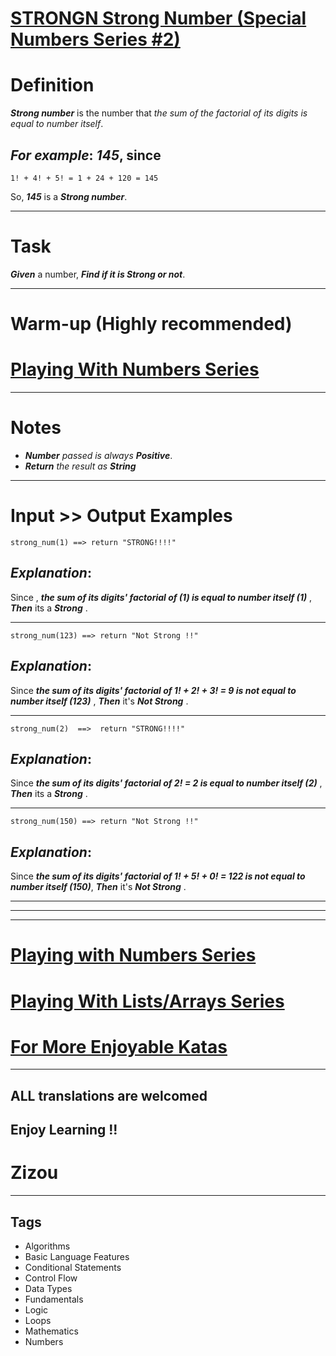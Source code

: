 # [STRONGN Strong Number (Special Numbers Series #2) ](https://www.codewars.com/kata/5a4d303f880385399b000001)

# Definition

**_Strong number_** is the number that _the sum of the factorial of its digits is equal to number itself_.

## **_For example_**: **_145_**, since

```
1! + 4! + 5! = 1 + 24 + 120 = 145
```

So, **_145_** is a **_Strong number_**.

---

# Task

**_Given_** a number, **_Find if it is Strong or not_**.

---

# Warm-up (Highly recommended)

# [Playing With Numbers Series](https://www.codewars.com/collections/playing-with-numbers)

---

# Notes

- **_Number_** _passed is always_ **_Positive_**.
- **_Return_** _the result as_ **_String_**

---

# Input >> Output Examples

```
strong_num(1) ==> return "STRONG!!!!"
```

## **_Explanation_**:

Since , **_the sum of its digits' factorial of (1) is equal to number itself (1)_** , **_Then_** its a **_Strong_** .

---

```
strong_num(123) ==> return "Not Strong !!"
```

## **_Explanation_**:

Since **_the sum of its digits' factorial of 1! + 2! + 3! = 9 is not equal to number itself (123)_** , **_Then_** it's **_Not Strong_** .

---

```
strong_num(2)  ==>  return "STRONG!!!!"
```

## **_Explanation_**:

Since **_the sum of its digits' factorial of 2! = 2 is equal to number itself (2)_** , **_Then_** its a **_Strong_** .

---

```
strong_num(150) ==> return "Not Strong !!"
```

## **_Explanation_**:

Since **_the sum of its digits' factorial of 1! + 5! + 0! = 122 is not equal to number itself (150)_**, **_Then_** it's **_Not Strong_** .

---

---

---

# [Playing with Numbers Series](https://www.codewars.com/collections/playing-with-numbers)

# [Playing With Lists/Arrays Series](https://www.codewars.com/collections/playing-with-lists-slash-arrays)

# [For More Enjoyable Katas](http://www.codewars.com/users/MrZizoScream/authored)

---

## ALL translations are welcomed

## Enjoy Learning !!

# Zizou

---

## Tags

- Algorithms
- Basic Language Features
- Conditional Statements
- Control Flow
- Data Types
- Fundamentals
- Logic
- Loops
- Mathematics
- Numbers

